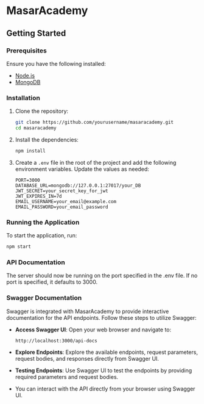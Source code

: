 # MasarAcademy

## Getting Started

### Prerequisites

Ensure you have the following installed:
- [Node.js](https://nodejs.org/)
- [MongoDB](https://www.mongodb.com/)

### Installation

1. Clone the repository:
    ```sh
    git clone https://github.com/yourusername/masaracademy.git
    cd masaracademy
    ```

2. Install the dependencies:
    ```sh
    npm install
    ```

3. Create a `.env` file in the root of the project and add the following environment variables. Update the values as needed:
    ```env
    PORT=3000
    DATABASE_URL=mongodb://127.0.0.1:27017/your_DB
    JWT_SECRET=your_secret_key_for_jwt
    JWT_EXPIRES_IN=7d
    EMAIL_USERNAME=your_email@example.com
    EMAIL_PASSWORD=your_email_password
    ```

### Running the Application

To start the application, run:
```sh
npm start
```

### API Documentation

The server should now be running on the port specified in the .env file. If no port is specified, it defaults to 3000.

### Swagger Documentation

Swagger is integrated with MasarAcademy to provide interactive documentation for the API endpoints. Follow these steps to utilize Swagger:

- **Access Swagger UI**: Open your web browser and navigate to:
    ```swager UI
    http://localhost:3000/api-docs
    ```
- **Explore Endpoints**: Explore the available endpoints, request parameters, request bodies, and responses directly from Swagger UI.

- **Testing Endpoints**: Use Swagger UI to test the endpoints by providing required parameters and request bodies.

- You can interact with the API directly from your browser using Swagger UI.
